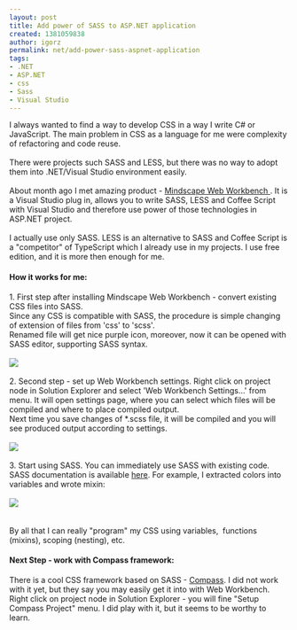 ```yaml
---
layout: post
title: Add power of SASS to ASP.NET application
created: 1381059838
author: igorz
permalink: net/add-power-sass-aspnet-application
tags:
- .NET
- ASP.NET
- css
- Sass
- Visual Studio
---
```

<p>I always wanted to find a way to develop CSS in a way I write C# or JavaScript. The main problem in CSS as a language for me were complexity of refactoring and code reuse.<br />
<br />
There were projects such SASS and LESS, but there was no way to adopt them into .NET/Visual Studio environment easily.<br />
<br />
About month ago I met amazing product -&nbsp;<a href="http://www.mindscapehq.com/products/web-workbench">Mindscape Web Workbench&nbsp;</a>. It is a Visual Studio plug in, allows you to write SASS, LESS and Coffee Script with Visual Studio and therefore use power of those technologies in ASP.NET project.<br />
<br />
I actually use only SASS. LESS is an alternative to SASS and Coffee Script is a &quot;competitor&quot; of TypeScript which I already use in my projects. I use free edition, and it is more then enough for me.</p>

<h4>How it works for me:</h4>

<div>1. First step after installing Mindscape Web Workbench - convert existing CSS files into SASS.</div>

<div>Since any CSS is compatible with SASS, the procedure is simple changing of extension of files from &#39;css&#39; to &#39;scss&#39;.</div>

<div>Renamed file will get nice purple icon, moreover, now it can be opened with SASS editor, supporting SASS syntax.</div>

<div>&nbsp;</div>

<div><a href="http://1.bp.blogspot.com/-dTLKucyzUyY/UlEr7TAWvdI/AAAAAAAAXCk/cdyN94PqBGo/s1600/2013-10-06_12h22_03.png" imageanchor="1"><img border="0" src="http://1.bp.blogspot.com/-dTLKucyzUyY/UlEr7TAWvdI/AAAAAAAAXCk/cdyN94PqBGo/s640/2013-10-06_12h22_03.png" /></a></div>

<div>&nbsp;</div>

<div>2. Second step - set up Web Workbench settings. Right click on project node in Solution Explorer and select &#39;Web Workbench Settings...&#39; from menu. It will open settings page, where you can select which files will be compiled and where to place compiled output.&nbsp;</div>

<div>Next time you save changes of *.scss file, it will be compiled and you will see produced output according to settings.</div>

<div>&nbsp;</div>

<div><a href="http://4.bp.blogspot.com/-f1dej_3LnG4/UlEtr9UJILI/AAAAAAAAXCw/4np-sEggbiM/s1600/2013-10-06_12h29_58.png" imageanchor="1"><img border="0" src="http://4.bp.blogspot.com/-f1dej_3LnG4/UlEtr9UJILI/AAAAAAAAXCw/4np-sEggbiM/s640/2013-10-06_12h29_58.png" /></a></div>

<div>&nbsp;</div>

<div>3. Start using SASS. You can immediately use SASS with existing code. SASS documentation is available&nbsp;<a href="http://sass-lang.com/docs.html">here</a>. For example, I extracted colors into variables and wrote mixin:</div>

<div>&nbsp;</div>

<div><a href="http://3.bp.blogspot.com/-_yS5PMvce0k/UlExoETVEmI/AAAAAAAAXC8/QvZjLrKoJvA/s1600/2013-10-06_12h47_05.png" imageanchor="1"><img border="0" src="http://3.bp.blogspot.com/-_yS5PMvce0k/UlExoETVEmI/AAAAAAAAXC8/QvZjLrKoJvA/s640/2013-10-06_12h47_05.png" /></a></div>

<div>&nbsp;</div>

<div>&nbsp;</div>

<div>By all that I can really &quot;program&quot; my CSS using variables, &nbsp;functions (mixins), scoping (nesting), etc.</div>

<h4>Next Step - work with Compass framework:</h4>

<div>There is a cool CSS framework based on SASS -&nbsp;<a href="http://compass-style.org/">Compass</a>.&nbsp;I did not work with it yet, but they say you may easily get it into with Web Workbench. Right click on project node in Solution Explorer - you will fine &quot;Setup Compass Project&quot; menu. I did play with it, but it seems to be worthy to learn.</div>
